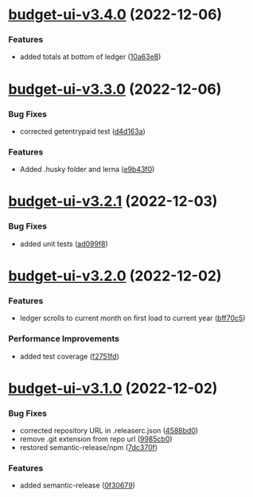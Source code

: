 # [budget-ui-v3.4.0](https://github.com/tmollerus/budget/compare/budget-ui-v3.3.0...budget-ui-v3.4.0) (2022-12-06)


### Features

* added totals at bottom of ledger ([10a63e8](https://github.com/tmollerus/budget/commit/10a63e8562c6c8e8c21aaece7762e64a9a75d0a0))

# [budget-ui-v3.3.0](https://github.com/tmollerus/budget/compare/budget-ui-v3.2.1...budget-ui-v3.3.0) (2022-12-06)


### Bug Fixes

* corrected getentrypaid test ([d4d163a](https://github.com/tmollerus/budget/commit/d4d163a92c705ce103e3cab208981b4d76101c7f))


### Features

* Added .husky folder and lerna ([e9b43f0](https://github.com/tmollerus/budget/commit/e9b43f0c67264f25b793990efda5ad4bbc87670e))

# [budget-ui-v3.2.1](https://github.com/tmollerus/budget/compare/budget-ui-v3.2.0...budget-ui-v3.2.1) (2022-12-03)


### Bug Fixes

* added unit tests ([ad099f8](https://github.com/tmollerus/budget/commit/ad099f8950e8585ce1e309f2303359ae010ffcf4))

# [budget-ui-v3.2.0](https://github.com/tmollerus/budget/compare/budget-ui-v3.1.0...budget-ui-v3.2.0) (2022-12-02)


### Features

* ledger scrolls to current month on first load to current year ([bff70c5](https://github.com/tmollerus/budget/commit/bff70c527974788400f0044914d9bbcff866ace6))


### Performance Improvements

* added test coverage ([f2751fd](https://github.com/tmollerus/budget/commit/f2751fdc2c70e25e27405c5f103d651b836372e5))

# [budget-ui-v3.1.0](https://github.com/tmollerus/budget/compare/budget-ui-v3.0.4...budget-ui-v3.1.0) (2022-12-02)


### Bug Fixes

* corrected repository URL in .releaserc.json ([4588bd0](https://github.com/tmollerus/budget/commit/4588bd07a8c16de93d58e9db95d6ca6c69caa510))
* remove .git extension from repo url ([9985cb0](https://github.com/tmollerus/budget/commit/9985cb0ae67b57ec401d1392ac5c0efd93e28cc5))
* restored semantic-release/npm ([7dc370f](https://github.com/tmollerus/budget/commit/7dc370fed6b3bb9ad1d8fd93c9f2313b645e6eed))


### Features

* added semantic-release ([0f30679](https://github.com/tmollerus/budget/commit/0f306794bc78a6c04993c5fa24a27660cec308bc))
